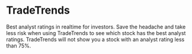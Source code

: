 # TradeTrends
Best analyst ratings in realtime for investors.  Save the headache and take less risk when using TradeTrends to see which stock has the best analyst ratings. TradeTrends will not show you a stock with an analyst rating less than 75%.
